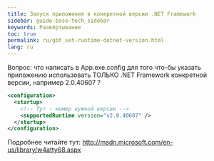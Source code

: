 ```yaml
---
title: Запуск приложения в конкретной версии .NET Framework
sidebar: guide-base-tech_sidebar
keywords: Развёртывание
toc: true
permalink: ru/gbt_set-runtime-dotnet-version.html
lang: ru
---
```


Вопрос: что написать в App.exe.config для того что-бы указать 
приложению использовать ТОЛЬКО .NET Framework конкретной версии, например 2.0.40607 ?
```xml
<configuration>
  <startup>
    <!-- Тут - номер нужной версии -->
    <supportedRuntime version="v2.0.40607" />
  </startup>
</configuration>
```

Подробнее читайте тут: <http://msdn.microsoft.com/en-us/library/w4atty68.aspx>
